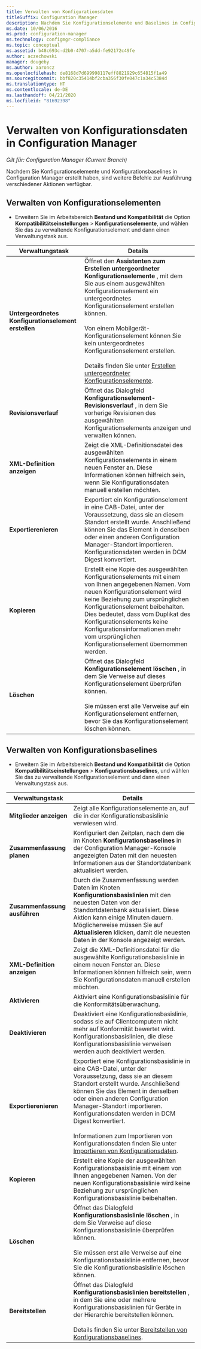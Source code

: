 ```yaml
---
title: Verwalten von Konfigurationsdaten
titleSuffix: Configuration Manager
description: Nachdem Sie Konfigurationselemente und Baselines in Configuration Manager erstellt haben, können Sie andere Befehle verwenden, um verschiedene Aktionen ausführen.
ms.date: 10/06/2016
ms.prod: configuration-manager
ms.technology: configmgr-compliance
ms.topic: conceptual
ms.assetid: b48c693c-d2b0-4707-a5dd-fe92172c49fe
author: aczechowski
manager: dougeby
ms.author: aaroncz
ms.openlocfilehash: de8168d7d699998117eff8821929c654815f1a49
ms.sourcegitcommit: bbf820c35414bf2cba356f30fe047c1a34c5384d
ms.translationtype: HT
ms.contentlocale: de-DE
ms.lasthandoff: 04/21/2020
ms.locfileid: "81692398"
---
```

# <a name="manage-configuration-data-in-configuration-manager"></a>Verwalten von Konfigurationsdaten in Configuration Manager

*Gilt für: Configuration Manager (Current Branch)*

Nachdem Sie Konfigurationselemente und Konfigurationsbaselines in Configuration Manager erstellt haben, sind weitere Befehle zur Ausführung verschiedener Aktionen verfügbar.  

## <a name="manage-configuration-items"></a>Verwalten von Konfigurationselementen  

-   Erweitern Sie im Arbeitsbereich **Bestand und Kompatibilität** die Option **Kompatibilitätseinstellungen** > **Konfigurationselemente**, und wählen Sie das zu verwaltende Konfigurationselement und dann einen Verwaltungstask aus.  

|Verwaltungstask|Details|  
|---------------------|-------------|  
|**Untergeordnetes Konfigurationselement erstellen**|Öffnet den **Assistenten zum Erstellen untergeordneter Konfigurationselemente** , mit dem Sie aus einem ausgewählten Konfigurationselement ein untergeordnetes Konfigurationselement erstellen können.<br /><br /> Von einem Mobilgerät-Konfigurationselement können Sie kein untergeordnetes Konfigurationselement erstellen.<br /><br /> Details finden Sie unter [Erstellen untergeordneter Konfigurationselemente](../../compliance/deploy-use/create-child-configuration-items.md).|  
|**Revisionsverlauf**|Öffnet das Dialogfeld **Konfigurationselement-Revisionsverlauf** , in dem Sie vorherige Revisionen des ausgewählten Konfigurationselements anzeigen und verwalten können.|  
|**XML-Definition anzeigen**|Zeigt die XML-Definitionsdatei des ausgewählten Konfigurationselements in einem neuen Fenster an. Diese Informationen können hilfreich sein, wenn Sie Konfigurationsdaten manuell erstellen möchten.|  
|**Exportierenieren**|Exportiert ein Konfigurationselement in eine CAB-Datei, unter der Voraussetzung, dass sie an diesem Standort erstellt wurde. Anschließend können Sie das Element in denselben oder einen anderen Configuration Manager-Standort importieren. Konfigurationsdaten werden in DCM Digest konvertiert.|  
|**Kopieren**|Erstellt eine Kopie des ausgewählten Konfigurationselements mit einem von Ihnen angegebenen Namen. Vom neuen Konfigurationselement wird keine Beziehung zum ursprünglichen Konfigurationselement beibehalten. Dies bedeutet, dass vom Duplikat des Konfigurationselements keine Konfigurationsinformationen mehr vom ursprünglichen Konfigurationselement übernommen werden.|  
|**Löschen**|Öffnet das Dialogfeld **Konfigurationselement löschen** , in dem Sie Verweise auf dieses Konfigurationselement überprüfen können.<br /><br /> Sie müssen erst alle Verweise auf ein Konfigurationselement entfernen, bevor Sie das Konfigurationselement löschen können.|  

## <a name="manage-configuration-baselines"></a>Verwalten von Konfigurationsbaselines  

-   Erweitern Sie im Arbeitsbereich **Bestand und Kompatibilität** die Option **Kompatibilitätseinstellungen** > **Konfigurationsbaselines**, und wählen Sie das zu verwaltende Konfigurationselement und dann einen Verwaltungstask aus.  


|Verwaltungstask|Details|  
|---------------------|-------------|  
|**Mitglieder anzeigen**|Zeigt alle Konfigurationselemente an, auf die in der Konfigurationsbasislinie verwiesen wird.|  
|**Zusammenfassung planen**|Konfiguriert den Zeitplan, nach dem die im Knoten **Konfigurationsbaselines** in der Configuration Manager-Konsole angezeigten Daten mit den neuesten Informationen aus der Standortdatenbank aktualisiert werden.|  
|**Zusammenfassung ausführen**|Durch die Zusammenfassung werden Daten im Knoten **Konfigurationsbasislinien** mit den neuesten Daten von der Standortdatenbank aktualisiert. Diese Aktion kann einige Minuten dauern. Möglicherweise müssen Sie auf **Aktualisieren** klicken, damit die neuesten Daten in der Konsole angezeigt werden.|  
|**XML-Definition anzeigen**|Zeigt die XML-Definitionsdatei für die ausgewählte Konfigurationsbasislinie in einem neuen Fenster an. Diese Informationen können hilfreich sein, wenn Sie Konfigurationsdaten manuell erstellen möchten.|  
|**Aktivieren**|Aktiviert eine Konfigurationsbasislinie für die Konformitätsüberwachung.|  
|**Deaktivieren**|Deaktiviert eine Konfigurationsbasislinie, sodass sie auf Clientcomputern nicht mehr auf Konformität bewertet wird. Konfigurationsbasislinien, die diese Konfigurationsbasislinie verweisen werden auch deaktiviert werden.|  
|**Exportierenieren**|Exportiert eine Konfigurationsbasislinie in eine CAB-Datei, unter der Voraussetzung, dass sie an diesem Standort erstellt wurde. Anschließend können Sie das Element in denselben oder einen anderen Configuration Manager-Standort importieren. Konfigurationsdaten werden in DCM Digest konvertiert.<br /><br /> Informationen zum Importieren von Konfigurationsdaten finden Sie unter [Importieren von Konfigurationsdaten](../../compliance/deploy-use/import-configuration-data.md).|  
|**Kopieren**|Erstellt eine Kopie der ausgewählten Konfigurationsbasislinie mit einem von Ihnen angegebenen Namen. Von der neuen Konfigurationsbasislinie wird keine Beziehung zur ursprünglichen Konfigurationsbasislinie beibehalten.|  
|**Löschen**|Öffnet das Dialogfeld **Konfigurationsbasislinie löschen** , in dem Sie Verweise auf diese Konfigurationsbasislinie überprüfen können.<br /><br /> Sie müssen erst alle Verweise auf eine Konfigurationsbasislinie entfernen, bevor Sie die Konfigurationsbasislinie löschen können.|  
|**Bereitstellen**|Öffnet das Dialogfeld **Konfigurationsbasislinien bereitstellen** , in dem Sie eine oder mehrere Konfigurationsbasislinien für Geräte in der Hierarchie bereitstellen können.<br /><br /> Details finden Sie unter [Bereitstellen von Konfigurationsbaselines](../../compliance/deploy-use/deploy-configuration-baselines.md).|  
